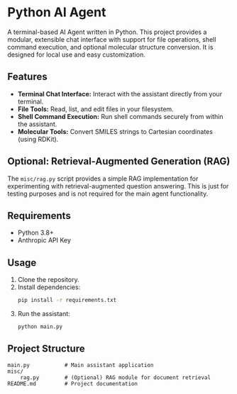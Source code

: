# Python AI Agent

A terminal-based AI Agent written in Python. This project provides a modular, extensible chat interface with support for file operations, shell command execution, and optional molecular structure conversion. It is designed for local use and easy customization.

## Features

- **Terminal Chat Interface:** Interact with the assistant directly from your terminal.
- **File Tools:** Read, list, and edit files in your filesystem.
- **Shell Command Execution:** Run shell commands securely from within the assistant.
- **Molecular Tools:** Convert SMILES strings to Cartesian coordinates (using RDKit).

## Optional: Retrieval-Augmented Generation (RAG)

The `misc/rag.py` script provides a simple RAG implementation for experimenting with retrieval-augmented question answering. This is just for testing purposes and is not required for the main agent functionality.

## Requirements

- Python 3.8+
- Anthropic API Key

## Usage

1. Clone the repository.
2. Install dependencies:
   ```bash
   pip install -r requirements.txt
   ```
3. Run the assistant:
   ```bash
   python main.py
   ```

## Project Structure

```
main.py           # Main assistant application
misc/
    rag.py        # (Optional) RAG module for document retrieval
README.md         # Project documentation
```